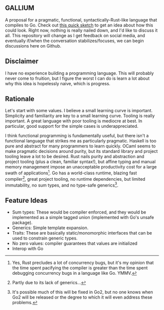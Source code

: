 GALLIUM
-------

A proposal for a pragmatic, functional, syntactically-Rust-like language that
compiles to Go. Check out [this quick sketch][0] to get an idea about how this
could look. Right now, nothing is really nailed down, and I'd like to discuss
it all. This repository will change as I get feedback on social media, and
eventually if/when the conversation stabilizes/focuses, we can begin
discussions here on Github.

## Disclaimer

I have no experience building a programming language. This will probably never
come to fruition, but I figure the worst I can do is learn a lot about why this
idea is hopelessly naive, which is progress.

## Rationale

Let's start with some values. I believe a small learning curve is important.
Simplicity and familiarity are key to a small learning curve. Tooling is
really important. A great language with poor tooling is mediocre at best. In
particular, good support for the simple cases is underappreciated.

I think functional programming is fundamentally useful, but there isn't a
functional language that strikes me as particularly pragmatic. Haskell is too
pure and abstract for many programmers to learn quickly. OCaml seems to make
pragmatic decisions around purity, but its standard library and project tooling
leave a lot to be desired. Rust nails purity and abstraction and project
tooling (plus a clean, familiar syntax!), but affine typing and manual memory
management impose an unacceptable productivity cost for a large swath of
applications[^a]. Go has a world-class runtime, blazing fast compiler[^b],
great project tooling, no runtime dependencies, but limited immutability, no
sum types, and no type-safe generics[^c].

## Feature Ideas

* Sum types: These would be compiler enforced, and they would be implemented as
  a simple tagged union (implemented with Go's unsafe package).
* Generics: Simple template expansion.
* Traits: These are basically static/monomorphic interfaces that can be used to
  constrain generic types.
* No zero values: compiler guarantees that values are initialized
* Interop with Go

[^a]: Yes, Rust precludes a lot of concurrency bugs, but it's my opinion that
      the time spent pacifying the compiler is greater than the time spent
      debugging concurrency bugs in a language like Go. YMMV.
[^b]: Partly due to its lack of generics...
[^c]: It's possible much of this will be fixed in Go2, but no one knows when
      Go2 will be released or the degree to which it will even address these
      problems.

[0]: ./example.ga
